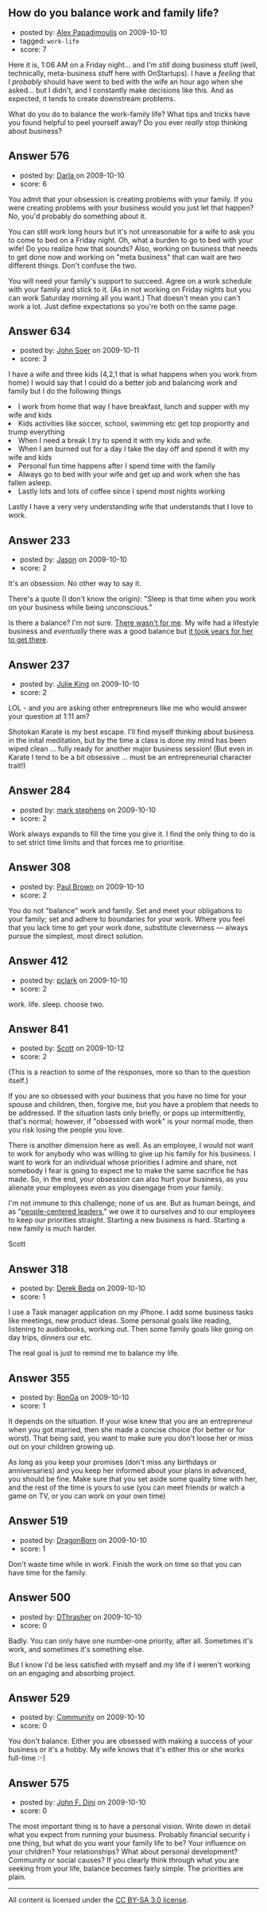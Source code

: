 ## How do you balance work and family life?

- posted by: [Alex Papadimoulis](https://stackexchange.com/users/-1/123-alex-papadimoulis) on 2009-10-10
- tagged: `work-life`
- score: 7

Here it is, 1:06 AM on a Friday night... and I'm *still* doing business stuff (well, technically, meta-business stuff here with OnStartups). I have a *feeling* that I *probably* should have went to bed with the wife an hour ago when she asked... but I didn't, and I constantly make decisions like this. And as expected, it tends to create downstream problems.

What do you do to balance the work-family life? What tips and tricks have you found helpful to peel yourself away? Do you ever *really* stop thinking about business?


## Answer 576

- posted by: [Darla ](https://stackexchange.com/users/-1/12-darla) on 2009-10-10
- score: 6

You admit that your obsession is creating problems with your family.  If you were creating problems with your business would you just let that happen? No, you'd probably do something about it. 

You can still work long hours but it's not unreasonable for a wife to ask you to come to bed on a Friday night. Oh, what a burden to go to bed with your wife! Do you realize how that sounds? Also, working on business that needs to get done now and working on "meta business" that can wait are two different things. Don't confuse the two. 

You will need your family's support to succeed. Agree on a work schedule with your family and stick to it.  (As in not working on Friday nights but you can work Saturday morning all you want.)  That doesn't mean you can't work a lot.  Just define expectations so you're both on the same page. 







## Answer 634

- posted by: [John Soer](https://stackexchange.com/users/-1/96-john-soer) on 2009-10-11
- score: 3

I have a wife and three kids (4,2,1 that is what happens when you work from home)  I would say that I could do a better job and balancing work and family but I do the following things

<LI> I work from home that way I have breakfast, lunch and supper with my wife and kids
<LI> Kids activities like soccer, school, swimming etc get top propiority and trump everything
<LI> When I need a break I try to spend it with my kids and wife. 
<LI> When I am burned out for a day I take the day off and spend it with my wife and kids
<LI> Personal fun time happens after I spend time with the family
<LI> Always go to bed with your wife and get up and work when she has fallen asleep.
<LI> Lastly lots and lots of coffee since I spend most nights working

Lastly I have a very very understanding wife that understands that I love to work.


## Answer 233

- posted by: [Jason](https://stackexchange.com/users/-1/2-jason) on 2009-10-10
- score: 2

<p>It's an obsession.  No other way to say it.</p>

<p>There's a quote (I don't know the origin): "Sleep is that time when you work on your business while being unconscious."</p>

<p>Is there a balance?  I'm not sure.  <a href="http://blog.asmartbear.com/sacrifice-your-health-for-your-startup.html" rel="nofollow">There wasn't for me</a>.  My wife had a lifestyle business and <em>eventually</em> there was a good balance but <a href="http://blog.asmartbear.com/sacrifice-health-startup.html" rel="nofollow">it took years for her to get there</a>.</p>



## Answer 237

- posted by: [Julie King](https://stackexchange.com/users/-1/11-julie-king) on 2009-10-10
- score: 2

LOL - and you are asking other entrepreneurs like me who would answer your question at 1:11 am?

Shotokan Karate is my best escape. I'll find myself thinking about business in the inital meditation, but by the time a class is done my mind has been wiped clean ... fully ready for another major business session! (But even in Karate I tend to be a bit obsessive ... must be an entrepreneurial character trait!)



## Answer 284

- posted by: [mark stephens](https://stackexchange.com/users/-1/212-mark-stephens) on 2009-10-10
- score: 2

Work always expands to fill the time you give it. I find the only thing to do is to set strict time limits and that forces me to prioritise.


## Answer 308

- posted by: [Paul Brown](https://stackexchange.com/users/-1/222-paul-brown) on 2009-10-10
- score: 2

You do not "balance" work and family.  Set and meet your obligations to your family; set and adhere to boundaries for your work.  Where you feel that you lack time to get your work done, substitute cleverness — always pursue the simplest, most direct solution.


## Answer 412

- posted by: [pclark](https://stackexchange.com/users/-1/303-pclark) on 2009-10-10
- score: 2

work. life. sleep. choose two. 


## Answer 841

- posted by: [Scott](https://stackexchange.com/users/-1/88-scott) on 2009-10-12
- score: 2

(This is a reaction to some of the responses, more so than to the question itself.) 

If you are so obsessed with your business that you have no time for your spouse and children, then, forgive me, but you have a problem that needs to be addressed.  If the situation lasts only briefly, or pops up intermittently, that's normal; however, if "obsessed with work" is your normal mode, then you risk losing the people you love.

There is another dimension here as well.  As an employee, I would not want to work for anybody who was willing to give up his family for his business.  I want to work for an individual whose priorities I admire and share, not somebody I fear is going to expect me to make the same sacrifice he has made.  So, in the end, your obsession can also hurt your business, as you alienate your employees even as you disengage from your family.

I'm not immune to this challenge;  none of us are.  But as human beings, and as "[people-centered leaders][pcl]," we owe it to ourselves and to our employees to keep our priorities straight.  Starting a new business is hard.  Starting a new family is much harder.

Scott

[pcl]:http://escottmenter.blogspot.com



## Answer 318

- posted by: [Derek Beda](https://stackexchange.com/users/-1/226-derek-beda) on 2009-10-10
- score: 1

I use a Task manager application on my iPhone.  I add some business tasks like meetings, new product ideas.  Some personal goals like reading, listening to audiobooks, working out.  Then some family goals like going on day trips, dinners our etc.

The real goal is just to remind me to balance my life.


## Answer 355

- posted by: [RonGa](https://stackexchange.com/users/-1/218-ronga) on 2009-10-10
- score: 1

It depends on the situation.  If your wise knew that you are an entrepreneur when you got married, then she made a concise choice (for better or for worst).  That being said, you want to make sure you don't loose her or miss out on your children growing up.

As long as you keep your promises (don't miss any birthdays or anniversaries) and you keep her informed about your plans in advanced, you should be fine.  Make sure that you set aside some quality time with her, and the rest of the time is yours to use (you can meet friends or watch a game on TV, or you can work on your own time)


## Answer 519

- posted by: [DragonBorn](https://stackexchange.com/users/-1/385-dragonborn) on 2009-10-10
- score: 1

Don't waste time while in work. Finish the work on time so that you can have time for the family.


## Answer 500

- posted by: [DThrasher](https://stackexchange.com/users/-1/326-dthrasher) on 2009-10-10
- score: 0

Badly. You can only have one number-one priority, after all. Sometimes it's work, and sometimes it's something else. 

But I know I'd be less satisfied with myself and my life if I weren't working on an engaging and absorbing project. 


## Answer 529

- posted by: [Community](https://stackexchange.com/users/-1/-1-community) on 2009-10-10
- score: 0

You don't balance. Either you are obsessed with making a success of your business or it's a hobby. My wife knows that it's either this or she works full-time :-)


## Answer 575

- posted by: [John F. Dini](https://stackexchange.com/users/-1/353-john-f-dini) on 2009-10-10
- score: 0

The most important thing is to have a personal vision. Write down in detail what you expect from running your business. Probably financial security i one thing, but what do you want your family life to be? Your influence on your children? Your relationships? What about personal development? Community or social causes? If you clearly think through what you are seeking from your life, balance becomes fairly simple. The priorities are plain.



---

All content is licensed under the [CC BY-SA 3.0 license](https://creativecommons.org/licenses/by-sa/3.0/).
